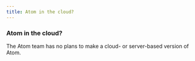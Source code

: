 ```yaml
---
title: Atom in the cloud?
---
```

### Atom in the cloud?

The Atom team has no plans to make a cloud- or server-based version of Atom.
